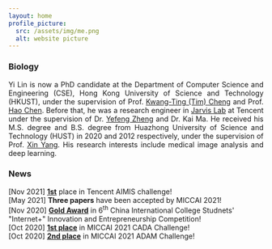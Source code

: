 ```yaml
---
layout: home
profile_picture:
  src: /assets/img/me.png
  alt: website picture
---
```


<h3>Biology</h3>
<p align = "justify">
    Yi Lin is now a PhD candidate at the Department of Computer Science and Engineering (CSE), 
    Hong Kong University of Science and Technology (HKUST), under the supervision of 
    Prof. <a href="https://seng.ust.hk/about/people/faculty/tim-kwang-ting-cheng">Kwang-Ting (Tim) Cheng</a> and 
    Prof. <a href="https://jackiehaochen.github.io/">Hao Chen</a>. Before that, he was a research engineer 
    in <a href="https://jarvislab.tencent.com/">Jarvis Lab</a> at Tencent under the supervision of Dr. 
    <a href="https://sites.google.com/site/yefengzheng/">Yefeng Zheng</a> and Dr. Kai Ma. 
	He received his M.S. degree and B.S. degree from Huazhong University of Science and Technology (HUST) in 
	2020 and 2012 respectively, under the supervision of 
	Prof. <a href="https://sites.google.com/view/xinyang">Xin Yang</a>. 
	His research interests include medical image analysis and deep learning.
<p>

<h3>News</h3>
[Nov 2021] <a href="https://contest.taop.qq.com"><b>1st</b></a> place in Tencent AIMIS challenge!<br />
[May 2021] <b>Three papers</b> have been accepted by MICCAI 2021!<br />
[Nov 2020] <a href="http://www.moe.gov.cn/srcsite/A08/s5672/202101/t20210115_509932.html"><b>Gold Award</b></a> in 6<sup>th</sup> China International College Studnets' "Internet+" Innovation and Entrepreneurship Competition!<br />
[Oct 2020] <a href="https://cada.grand-challenge.org"><b>1st place</b></a> in MICCAI 2021 CADA Challenge!<br />
[Oct 2020] <a href="https://adam.isi.uu.nl"><b>2nd place</b></a> in MICCAI 2021 ADAM Challenge!<br />




